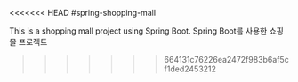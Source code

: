 <<<<<<< HEAD
#spring-shopping-mall

This is a shopping mall project using Spring Boot.
Spring Boot를 사용한 쇼핑몰 프로젝트
>>>>>>> 664131c76226ea2472f983b6af5cf1ded2453212
